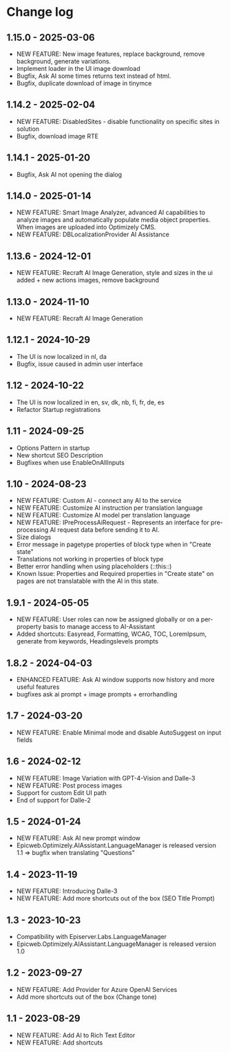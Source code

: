 # Change log

## 1.15.0 - 2025-03-06
- NEW FEATURE: New image features, replace background, remove background, generate variations.
- Implement loader in the UI image download
- Bugfix, Ask AI some times returns text instead of html.
- Bugfix, duplicate download of image in tinymce

## 1.14.2 - 2025-02-04
- NEW FEATURE: DisabledSites - disable functionality on specific sites in solution
- Bugfix, download image RTE

## 1.14.1 - 2025-01-20
- Bugfix, Ask AI not opening the dialog

## 1.14.0 - 2025-01-14
- NEW FEATURE: Smart Image Analyzer, advanced AI capabilities to analyze images and automatically populate media object properties. When images are uploaded into Optimizely CMS.
- NEW FEATURE: DBLocalizationProvider AI Assistance

## 1.13.6 - 2024-12-01
- NEW FEATURE: Recraft AI Image Generation, style and sizes in the ui added + new actions images, remove background

## 1.13.0 - 2024-11-10
- NEW FEATURE: Recraft AI Image Generation

## 1.12.1 - 2024-10-29
- The UI is now localized in nl, da
- Bugfix, issue caused in admin user interface

## 1.12 - 2024-10-22
- The UI is now localized in en, sv, dk, nb, fi, fr, de, es
- Refactor Startup registrations

## 1.11 - 2024-09-25
- Options Pattern in startup
- New shortcut SEO Description
- Bugfixes when use EnableOnAllInputs

## 1.10 - 2024-08-23
- NEW FEATURE: Custom AI - connect any AI to the service
- NEW FEATURE: Customize AI instruction per translation language
- NEW FEATURE: Customize AI model per translation language
- NEW FEATURE: IPreProcessAiRequest - Represents an interface for pre-processing AI request data before sending it to AI.
- Size dialogs
- Error message in pagetype properties of block type when in "Create state"
- Translations not working in properties of block type 
- Better error handling when using placeholders (::this::)
- Known Issue: Properties and Required properties in "Create state" on pages are not translatable with the AI in this state. 


## 1.9.1 - 2024-05-05
- NEW FEATURE: User roles can now be assigned globally or on a per-property basis to manage access to AI-Assistant
- Added shortcuts: Easyread, Formatting, WCAG, TOC, LoremIpsum, generate from keywords, Headingslevels prompts

## 1.8.2 - 2024-04-03
- ENHANCED FEATURE: Ask AI window supports now history and more useful features
- bugfixes ask ai prompt + image prompts + errorhandling

## 1.7 - 2024-03-20
- NEW FEATURE: Enable Minimal mode and disable AutoSuggest on input fields

## 1.6 - 2024-02-12
- NEW FEATURE: Image Variation with GPT-4-Vision and Dalle-3
- NEW FEATURE: Post process images
- Support for custom Edit UI path
- End of support for Dalle-2

## 1.5 - 2024-01-24
- NEW FEATURE: Ask AI new prompt window
- Epicweb.Optimizely.AIAssistant.LanguageManager is released version 1.1 => bugfix when translating "Questions" 

## 1.4 - 2023-11-19
- NEW FEATURE: Introducing Dalle-3
- NEW FEATURE: Add more shortcuts out of the box (SEO Title Prompt)

## 1.3 - 2023-10-23
- Compatibility with Episerver.Labs.LanguageManager
- Epicweb.Optimizely.AIAssistant.LanguageManager is released version 1.0

## 1.2 - 2023-09-27
- NEW FEATURE: Add Provider for Azure OpenAI Services
- Add more shortcuts out of the box (Change tone)

## 1.1 - 2023-08-29
- NEW FEATURE: Add AI to Rich Text Editor
- NEW FEATURE: Add shortcuts
